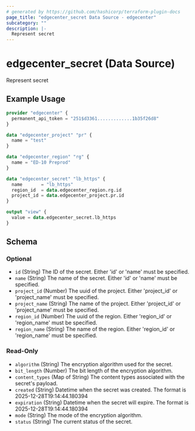 ```yaml
---
# generated by https://github.com/hashicorp/terraform-plugin-docs
page_title: "edgecenter_secret Data Source - edgecenter"
subcategory: ""
description: |-
  Represent secret
---
```


# edgecenter_secret (Data Source)

Represent secret

## Example Usage

```terraform
provider "edgecenter" {
  permanent_api_token = "251$d3361.............1b35f26d8"
}

data "edgecenter_project" "pr" {
  name = "test"
}

data "edgecenter_region" "rg" {
  name = "ED-10 Preprod"
}

data "edgecenter_secret" "lb_https" {
  name       = "lb_https"
  region_id  = data.edgecenter_region.rg.id
  project_id = data.edgecenter_project.pr.id
}

output "view" {
  value = data.edgecenter_secret.lb_https
}
```

<!-- schema generated by tfplugindocs -->
## Schema

### Optional

- `id` (String) The ID of the secret. Either 'id' or 'name' must be specified.
- `name` (String) The name of the secret. Either 'id' or 'name' must be specified.
- `project_id` (Number) The uuid of the project. Either 'project_id' or 'project_name' must be specified.
- `project_name` (String) The name of the project. Either 'project_id' or 'project_name' must be specified.
- `region_id` (Number) The uuid of the region. Either 'region_id' or 'region_name' must be specified.
- `region_name` (String) The name of the region. Either 'region_id' or 'region_name' must be specified.

### Read-Only

- `algorithm` (String) The encryption algorithm used for the secret.
- `bit_length` (Number) The bit length of the encryption algorithm.
- `content_types` (Map of String) The content types associated with the secret's payload.
- `created` (String) Datetime when the secret was created. The format is 2025-12-28T19:14:44.180394
- `expiration` (String) Datetime when the secret will expire. The format is 2025-12-28T19:14:44.180394
- `mode` (String) The mode of the encryption algorithm.
- `status` (String) The current status of the secret.
